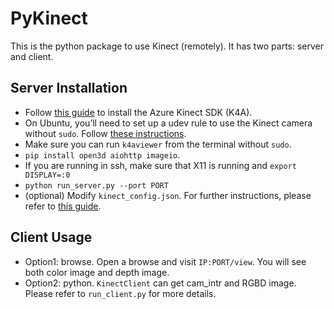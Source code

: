 # PyKinect

This is the python package to use Kinect (remotely). It has two parts: server and client.

## Server Installation
- Follow [this guide](https://github.com/microsoft/Azure-Kinect-Sensor-SDK) to install the Azure Kinect SDK (K4A).
- On Ubuntu, you’ll need to set up a udev rule to use the Kinect camera without `sudo`. Follow [these instructions](https://github.com/microsoft/Azure-Kinect-Sensor-SDK/blob/develop/docs/usage.md#linux-device-setup).
- Make sure you can run `k4aviewer` from the terminal without `sudo`.
- ```pip install open3d aiohttp imageio```.
- If you are running in ssh, make sure that X11 is running and `export DISPLAY=:0`
- ```python run_server.py --port PORT```
- (optional) Modify `kinect_config.json`. For further instructions, please refer to [this guide](http://www.open3d.org/docs/latest/tutorial/Basic/azure_kinect.html).

## Client Usage
- Option1: browse. Open a browse and visit `IP:PORT/view`. You will see both color image and depth image.
- Option2: python. `KinectClient` can get cam_intr and RGBD image. Please refer to `run_client.py` for more details.